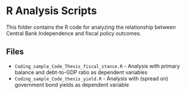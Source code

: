 # R Analysis Scripts

This folder contains the R code for analyzing the relationship between Central Bank Independence and fiscal policy outcomes.

## Files

- `Coding_sample_Code_Thesis_fiscal_stance.R` - Analysis with primary balance and debt-to-GDP ratio as dependent variables 
- `Coding_sample_Code_thesis_yield.R` - Analysis with (spread on) government bond yields as dependent variable 
